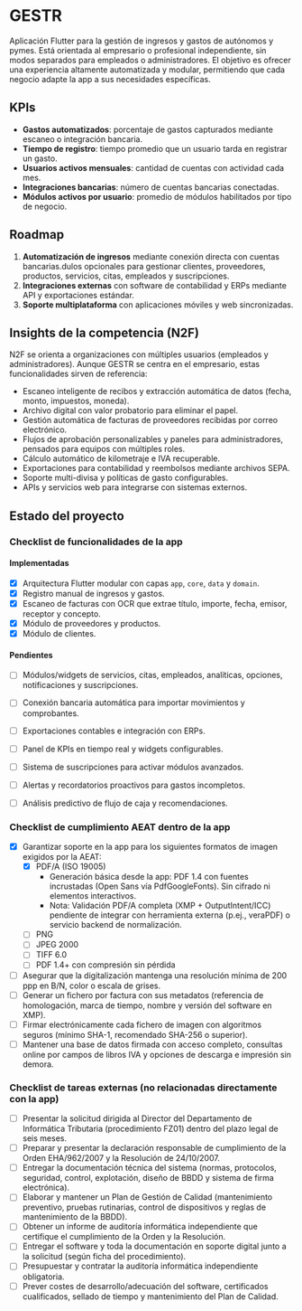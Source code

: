 # GESTR
Aplicación Flutter para la gestión de ingresos y gastos de autónomos y pymes. Está orientada al empresario o profesional independiente, sin modos separados para empleados o administradores. El objetivo es ofrecer una experiencia altamente automatizada y modular, permitiendo que cada negocio adapte la app a sus necesidades específicas.

## KPIs
- **Gastos automatizados**: porcentaje de gastos capturados mediante escaneo o integración bancaria.
- **Tiempo de registro**: tiempo promedio que un usuario tarda en registrar un gasto.
- **Usuarios activos mensuales**: cantidad de cuentas con actividad cada mes.
- **Integraciones bancarias**: número de cuentas bancarias conectadas.
- **Módulos activos por usuario**: promedio de módulos habilitados por tipo de negocio.

## Roadmap
1. **Automatización de ingresos** mediante conexión directa con cuentas bancarias.dulos opcionales para gestionar clientes, proveedores, productos, servicios, citas, empleados y suscripciones.
4. **Integraciones externas** con software de contabilidad y ERPs mediante API y exportaciones estándar.
5. **Soporte multiplataforma** con aplicaciones móviles y web sincronizadas.

## Insights de la competencia (N2F)
N2F se orienta a organizaciones con múltiples usuarios (empleados y administradores). Aunque GESTR se centra en el empresario, estas funcionalidades sirven de referencia:
- Escaneo inteligente de recibos y extracción automática de datos (fecha, monto, impuestos, moneda).
- Archivo digital con valor probatorio para eliminar el papel.
- Gestión automática de facturas de proveedores recibidas por correo electrónico.
- Flujos de aprobación personalizables y paneles para administradores, pensados para equipos con múltiples roles.
- Cálculo automático de kilometraje e IVA recuperable.
- Exportaciones para contabilidad y reembolsos mediante archivos SEPA.
- Soporte multi-divisa y políticas de gasto configurables.
- APIs y servicios web para integrarse con sistemas externos.

## Estado del proyecto
### Checklist de funcionalidades de la app

#### Implementadas
- [x] Arquitectura Flutter modular con capas `app`, `core`, `data` y `domain`.
- [x] Registro manual de ingresos y gastos.
- [x] Escaneo de facturas con OCR que extrae título, importe, fecha, emisor, receptor y concepto.
- [x] Módulo de proveedores y productos.
- [x] Módulo de clientes.

#### Pendientes
- [ ] Módulos/widgets de servicios, citas, empleados, analíticas, opciones, notificaciones y suscripciones.
- [ ] Conexión bancaria automática para importar movimientos y comprobantes.
- [ ] Exportaciones contables e integración con ERPs.

- [ ] Panel de KPIs en tiempo real y widgets configurables.
- [ ] Sistema de suscripciones para activar módulos avanzados.
- [ ] Alertas y recordatorios proactivos para gastos incompletos.
- [ ] Análisis predictivo de flujo de caja y recomendaciones.

### Checklist de cumplimiento AEAT dentro de la app
- [x] Garantizar soporte en la app para los siguientes formatos de imagen exigidos por la AEAT:
  - [x] PDF/A (ISO 19005)
    - Generación básica desde la app: PDF 1.4 con fuentes incrustadas (Open Sans vía PdfGoogleFonts). Sin cifrado ni elementos interactivos.
    - Nota: Validación PDF/A completa (XMP + OutputIntent/ICC) pendiente de integrar con herramienta externa (p.ej., veraPDF) o servicio backend de normalización.
  - [ ] PNG
  - [ ] JPEG 2000
  - [ ] TIFF 6.0
  - [ ] PDF 1.4+ con compresión sin pérdida
- [ ] Asegurar que la digitalización mantenga una resolución mínima de 200 ppp en B/N, color o escala de grises.
- [ ] Generar un fichero por factura con sus metadatos (referencia de homologación, marca de tiempo, nombre y versión del software en XMP).
- [ ] Firmar electrónicamente cada fichero de imagen con algoritmos seguros (mínimo SHA-1, recomendado SHA-256 o superior).
- [ ] Mantener una base de datos firmada con acceso completo, consultas online por campos de libros IVA y opciones de descarga e impresión sin demora.

### Checklist de tareas externas (no relacionadas directamente con la app)
- [ ] Presentar la solicitud dirigida al Director del Departamento de Informática Tributaria (procedimiento FZ01) dentro del plazo legal de seis meses.
- [ ] Preparar y presentar la declaración responsable de cumplimiento de la Orden EHA/962/2007 y la Resolución de 24/10/2007.
- [ ] Entregar la documentación técnica del sistema (normas, protocolos, seguridad, control, explotación, diseño de BBDD y sistema de firma electrónica).
- [ ] Elaborar y mantener un Plan de Gestión de Calidad (mantenimiento preventivo, pruebas rutinarias, control de dispositivos y reglas de mantenimiento de la BBDD).
- [ ] Obtener un informe de auditoría informática independiente que certifique el cumplimiento de la Orden y la Resolución.
- [ ] Entregar el software y toda la documentación en soporte digital junto a la solicitud (según ficha del procedimiento).
- [ ] Presupuestar y contratar la auditoría informática independiente obligatoria.
- [ ] Prever costes de desarrollo/adecuación del software, certificados cualificados, sellado de tiempo y mantenimiento del Plan de Calidad.

